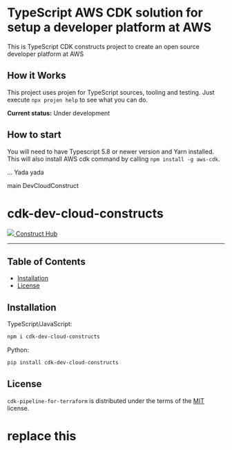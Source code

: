 TypeScript AWS CDK solution for setup a developer platform at AWS
========

This is TypeScript CDK constructs project to create an open source developer platform at AWS

## How it Works

This project uses projen for TypeScript sources, tooling and testing.
Just execute `npx projen help` to see what you can do.

**Current status:** Under development

## How to start

You will need to have Typescript 5.8 or newer version and Yarn installed.
This will also install AWS cdk command by calling `npm install -g aws-cdk`.

... Yada yada

main DevCloudConstruct

# cdk-dev-cloud-constructs

[![](https://constructs.dev/favicon.ico) Construct Hub](https://constructs.dev/packages/cdk-dev-cloud-constructs)

-----

## Table of Contents

- [Installation](#installation)
- [License](#license)

## Installation

TypeScript/JavaScript:

```bash
npm i cdk-dev-cloud-constructs
```

Python:

```bash
pip install cdk-dev-cloud-constructs
```

## License

`cdk-pipeline-for-terraform` is distributed under the terms of the [MIT](https://opensource.org/license/mit/) license.
# replace this
